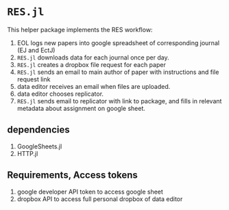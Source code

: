 # `RES.jl`

This helper package implements the RES workflow:

1. EOL logs new papers into google spreadsheet of corresponding journal (EJ and EctJ)
2. `RES.jl` downloads data for each journal once per day.
3. `RES.jl` creates a dropbox file request for each paper
4. `RES.jl` sends an email to main author of paper with instructions and file request link
5. data editor receives an email when files are uploaded. 
6. data editor chooses replicator.
7. `RES.jl` sends email to replicator with link to package, and fills in relevant metadata about assignment on google sheet.


## dependencies

1. GoogleSheets.jl
2. HTTP.jl


## Requirements, Access tokens

1. google developer API token to access google sheet
2. dropbox API to access full personal dropbox of data editor

